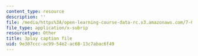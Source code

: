 ```yaml
---
content_type: resource
description: ''
file: /media/https%3A/open-learning-course-data-rc.s3.amazonaws.com/7-012-introduction-to-biology-fall-2004/9e307cccac9954e2ac6813c7abac6f49_t5Y89b-3Zvc.vtt
file_type: application/x-subrip
resourcetype: Other
title: 3play caption file
uid: 9e307ccc-ac99-54e2-ac68-13c7abac6f49
---
```

